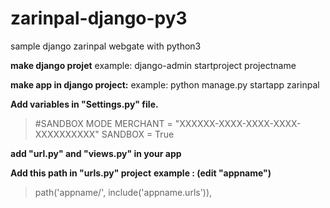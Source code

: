 # zarinpal-django-py3
sample django zarinpal webgate with python3

**make django projet**
example:
django-admin startproject projectname

**make app in django project:**
example:
python manage.py startapp zarinpal

**Add variables in "Settings.py" file.**
>#SANDBOX MODE
> MERCHANT = "XXXXXX-XXXX-XXXX-XXXX-XXXXXXXXXX"
> SANDBOX = True

**add "url.py" and "views.py" in your app**

**Add this path in "urls.py" project**
**example : (edit "appname")**

> path('appname/', include('appname.urls')),
